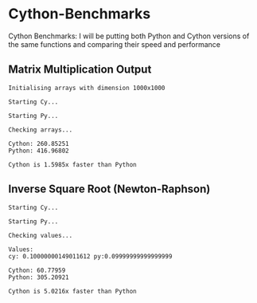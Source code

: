 # Cython-Benchmarks
Cython Benchmarks: I will be putting both Python and Cython versions of the same functions and comparing their speed and performance

## Matrix Multiplication Output

```
Initialising arrays with dimension 1000x1000

Starting Cy...

Starting Py...

Checking arrays...

Cython: 260.85251
Python: 416.96802

Cython is 1.5985x faster than Python
```

## Inverse Square Root (Newton-Raphson)

```
Starting Cy...

Starting Py...

Checking values...

Values:
cy: 0.10000000149011612 py:0.09999999999999999

Cython: 60.77959
Python: 305.20921

Cython is 5.0216x faster than Python
```
